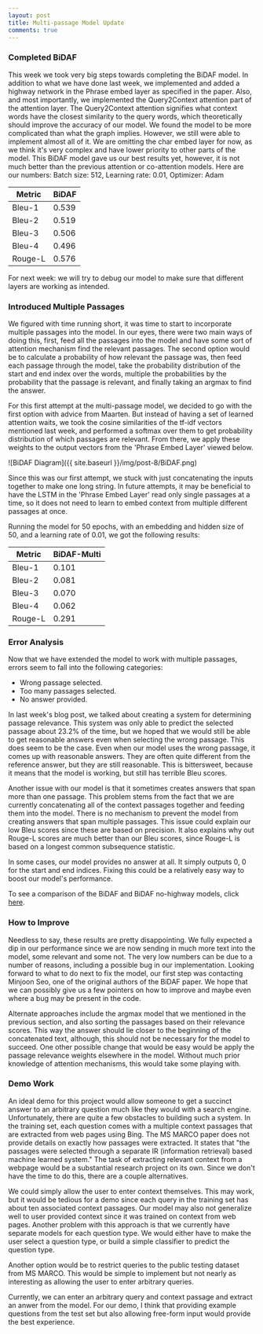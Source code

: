 ```yaml
---
layout: post
title: Multi-passage Model Update
comments: true
---
```


### [](#header-3)Completed BiDAF
This week we took very big steps towards completing the BiDAF model. In addition to what we have done last week, we implemented and added a highway network in the Phrase embed layer as specified in the paper. Also, and most importantly, we implemented the Query2Context attention part of the attention layer. The Query2Context attention signifies what context words have the closest similarity to the query words, which theoretically should improve the accuracy of our model. We found the model to be more complicated than what the graph implies. However, we still were able to implement almost all of it. We are omitting the char embed layer for now, as we think it's very complex and have lower priority to other parts of the model. This BiDAF model gave us our best results yet, however, it is not much better than the previous attention or co-attention models. Here are our numbers:
Batch size: 512, Learning rate: 0.01, Optimizer: Adam

| Metric  | BiDAF |
| ------- | ------------------ |
| Bleu-1  | 0.539 |
| Bleu-2  | 0.519 |
| Bleu-3  | 0.506 |
| Bleu-4  | 0.496 |
| Rouge-L | 0.576 |

For next week: we will try to debug our model to make sure that different layers are working as intended.

### [](#header-3)Introduced Multiple Passages
We figured with time running short, it was time to start to incorporate multiple passages into the model. In our eyes, there were two main ways of doing this, first, feed all the passages into the model and have some sort of attention mechanism find the relevant passages. The second option would be to calculate a probability of how relevant the passage was, then feed each passage through the model, take the probability distribution of the start and end index over the words, multiple the probabilities by the probability that the passage is relevant, and finally taking an argmax to find the answer.

For this first attempt at the multi-passage model, we decided to go with the first option with advice from Maarten. But instead of having a set of learned attention waits, we took the cosine similarities of the tf-idf vectors mentioned last week, and performed a softmax over them to get probability distribution of which passages are relevant. From there, we apply these weights to the output vectors from the 'Phrase Embed Layer' viewed below.

![BiDAF Diagram]({{ site.baseurl }}/img/post-8/BiDAF.png)<br/>

Since this was our first attempt, we stuck with just concatenating the inputs together to make one long string. In future attempts, it may be beneficial to have the LSTM in the 'Phrase Embed Layer' read only single passages at a time, so it does not need to learn to embed context from multiple different passages at once.

Running the model for 50 epochs, with an embedding and hidden size of 50, and a learning rate of 0.01, we got the following results:

| Metric  | BiDAF-Multi |
| ------- | ------------------ |
| Bleu-1  | 0.101 |
| Bleu-2  | 0.081 |
| Bleu-3  | 0.070 |
| Bleu-4  | 0.062 |
| Rouge-L | 0.291 |

### [](#header-3)Error Analysis

Now that we have extended the model to work with multiple passages, errors seem to fall into the following categories:
 - Wrong passage selected.
 - Too many passages selected.
 - No answer provided.

In last week's blog post, we talked about creating a system for determining passage relevance.
This system was only able to predict the selected passage about 23.2% of the time, but we
hoped that we would still be able to get reasonable answers even when selecting the wrong passage.
This does seem to be the case. Even when our model uses the wrong passage, it comes up
with reasonable answers. They are often quite different from the reference answer, but
they are still reasonable. This is bittersweet, because it means that the model is working,
but still has terrible Bleu scores.

Another issue with our model is that it sometimes creates answers that span more than
one passage. This problem stems from the fact that we are currently concatenating
all of the context passages together and feeding them into the model. There is no
mechanism to prevent the model from creating answers that span multiple passages.
This issue could explain our low Bleu scores since these are based on precision.
It also explains why out Rouge-L scores are much better than our Bleu scores,
since Rouge-L is based on a longest common subsequence statistic.

In some cases, our model provides no answer at all. It simply outputs 0, 0 for the
start and end indices. Fixing this could be a relatively easy way to boost our model's
performance.

To see a comparison of the BiDAF and BiDAF no-highway models, click
[here](https://tgilbrough.github.io/cse481n-blog/blog/error_analysis/week8.html).

### [](#header-3)How to Improve
Needless to say, these results are pretty disappointing. We fully expected a dip in our performance since we are now sending in much more text into the model, some relevant and some not. The very low numbers can be due to a number of reasons, including a possible bug in our implementation. Looking forward to what to do next to fix the model, our first step was contacting Minjoon Seo, one of the original authors of the BiDAF paper. We hope that we can possibly give us a few pointers on how to improve and maybe even where a bug may be present in the code.

Alternate approaches include the argmax model that we mentioned in the previous section, and also sorting the passages based on their relevance scores. This way the answer should lie closer to the beginning of the concatenated text, although, this should not be necessary for the model to succeed. One other possible change that would be easy would be apply the passage relevance weights elsewhere in the model. Without much prior knowledge of attention mechanisms, this would take some playing with.

### [](#header-3)Demo Work

An ideal demo for this project would allow someone to get a succinct answer to an arbitrary question much like they would with a search engine.
Unfortunately, there are quite a few obstacles to building such a system.
In the training set, each question comes with a multiple context passages that are extracted from web pages using Bing.
The MS MARCO paper does not provide details on exactly how passages were extracted.
It states that "the passages were selected through a separate IR (information retrieval) based machine learned system."
The task of extracting relevant context from a webpage would be a substantial research project on its own.
Since we don't have the time to do this, there are a couple alternatives.

We could simply allow the user to enter context themselves.
This may work, but it would be tedious for a demo since each query in the training set has about ten associated
context passages. Our model may also not generalize well to user provided context since it was trained on
context from web pages. Another problem with this approach is that we currently have separate models
for each question type. We would either have to make the user select a question type, or build
a simple classifier to predict the question type.

Another option would be to restrict queries to the public testing dataset from MS MARCO.
This would be simple to implement but not nearly as interesting as allowing the user to enter arbitrary
queries.

Currently, we can enter an arbitrary query and context passage and extract an anwer from the model.
For our demo, I think that providing example questions from the test set but also allowing free-form input
would provide the best experience.
